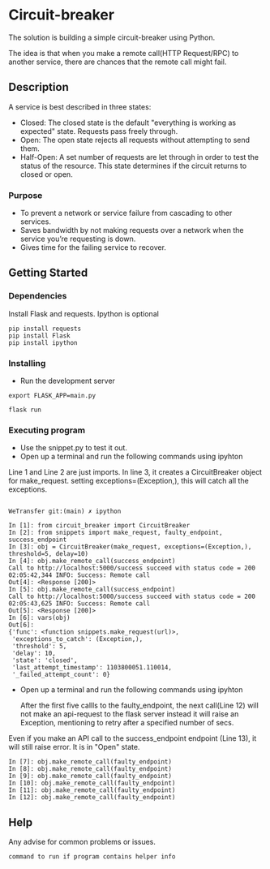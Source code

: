 # Circuit-breaker

The solution is building a simple circuit-breaker using Python.

The idea is that when you make a remote call(HTTP Request/RPC) to another service, there are chances that the remote call might fail.


## Description

A service is best described in three states:

* Closed: The closed state is the default "everything is working as expected" state. Requests pass freely through.
* Open: The open state rejects all requests without attempting to send them.
* Half-Open: A set number of requests are let through in order to test the status of the resource. This state       determines if the circuit returns to closed or open.

### Purpose

* To prevent a network or service failure from cascading to other services.
* Saves bandwidth by not making requests over a network when the service you’re requesting is down.
* Gives time for the failing service to recover.


## Getting Started

### Dependencies

Install Flask and requests. Ipython is optional

```
pip install requests
pip install Flask
pip install ipython
```

### Installing

* Run the development server
```
export FLASK_APP=main.py

flask run
```


### Executing program

* Use the snippet.py to test it out.
* Open up a terminal and run the following commands using ipyhton

Line 1 and Line 2 are just imports. 
In line 3, it creates a CircuitBreaker object for make_request. 
setting exceptions=(Exception,), this will catch all the exceptions. 


```

WeTransfer git:(main) ✗ ipython

In [1]: from circuit_breaker import CircuitBreaker
In [2]: from snippets import make_request, faulty_endpoint, success_endpoint
In [3]: obj = CircuitBreaker(make_request, exceptions=(Exception,), threshold=5, delay=10)
In [4]: obj.make_remote_call(success_endpoint)
Call to http://localhost:5000/success succeed with status code = 200
02:05:42,344 INFO: Success: Remote call
Out[4]: <Response [200]>
In [5]: obj.make_remote_call(success_endpoint)
Call to http://localhost:5000/success succeed with status code = 200
02:05:43,625 INFO: Success: Remote call
Out[5]: <Response [200]>
In [6]: vars(obj)
Out[6]:
{'func': <function snippets.make_request(url)>,
 'exceptions_to_catch': (Exception,),
 'threshold': 5,
 'delay': 10,
 'state': 'closed',
 'last_attempt_timestamp': 1103800051.110014,
 '_failed_attempt_count': 0}
```


* Open up a terminal and run the following commands using ipyhton

    After the first five callls to the faulty_endpoint, the next call(Line 12) will not make an api-request to the flask server instead it will raise an Exception, mentioning to retry after a specified number of secs. 

Even if you make an API call to the success_endpoint endpoint (Line 13), 
it will still raise error. It is in "Open" state.


```
In [7]: obj.make_remote_call(faulty_endpoint)
In [8]: obj.make_remote_call(faulty_endpoint)
In [9]: obj.make_remote_call(faulty_endpoint)
In [10]: obj.make_remote_call(faulty_endpoint)
In [11]: obj.make_remote_call(faulty_endpoint)
In [12]: obj.make_remote_call(faulty_endpoint)
```



 

## Help

Any advise for common problems or issues.
```
command to run if program contains helper info
```